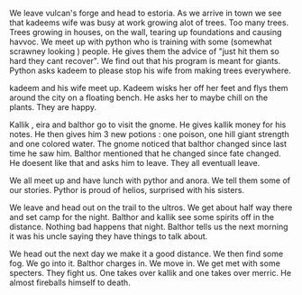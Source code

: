 
We leave vulcan's forge and head to estoria. As we arrive in town we see that kadeems wife was busy at work growing alot of trees. Too many trees. Trees growing in houses, on the wall, tearing up foundations and causing havvoc. We meet up with python who is training with some (somewhat scrawney looking ) people. He gives them the advice of "just hit them so hard they cant recover". We find out that his program is meant for giants.  Python asks kadeem to please stop his wife from making trees everywhere. 

kadeem and his wife meet up. Kadeem wisks her off her feet and flys them around the city on a floating bench. He asks her to maybe chill on the plants. They are happy. 

Kallik , eira and balthor go to visit the gnome. He gives kallik money for his notes. He then gives him 3 new potions : one poison, one hill giant strength and one colored water. The gnome noticed that balthor changed since last time he saw him. Balthor mentioned that he changed since fate changed. He doesent like that and asks him to leave. They all eventuall leave. 

We all meet up and have lunch with pythor and anora. We tell them some of our stories. Pythor is proud of helios, surprised with his sisters. 

We leave and head out on the trail to the ultros. We get about half way there and set camp for the night. Balthor and kallik see some spirits off in the distance. Nothing bad happens that night. Balthor tells us the next morning it was his uncle saying they have things to talk about.

We head out the next day we make it a good distance. We then find some fog. We go into it. Balthor charges in. We move in. We get met with some specters. They fight us. One takes over kallik and one takes over merric. He almost fireballs himself to death. 

